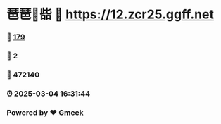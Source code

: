 # 琶琶🔭啙 :link: https://12.zcr25.ggff.net 
### :page_facing_up: [179](https://12.zcr25.ggff.net/tag.html) 
### :speech_balloon: 2 
### :hibiscus: 472140 
### :alarm_clock: 2025-03-04 16:31:44 
### Powered by :heart: [Gmeek](https://github.com/Meekdai/Gmeek)
